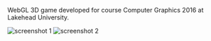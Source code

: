 WebGL 3D game developed for course Computer Graphics 2016 at Lakehead University.

![screenshot 1](https://user-images.githubusercontent.com/8768584/29752035-6c70ee32-8b24-11e7-91b2-a9c74a1b09ea.PNG)
![screenshot 2](https://user-images.githubusercontent.com/8768584/29752033-6306e342-8b24-11e7-80af-88b7204ffca3.PNG)
